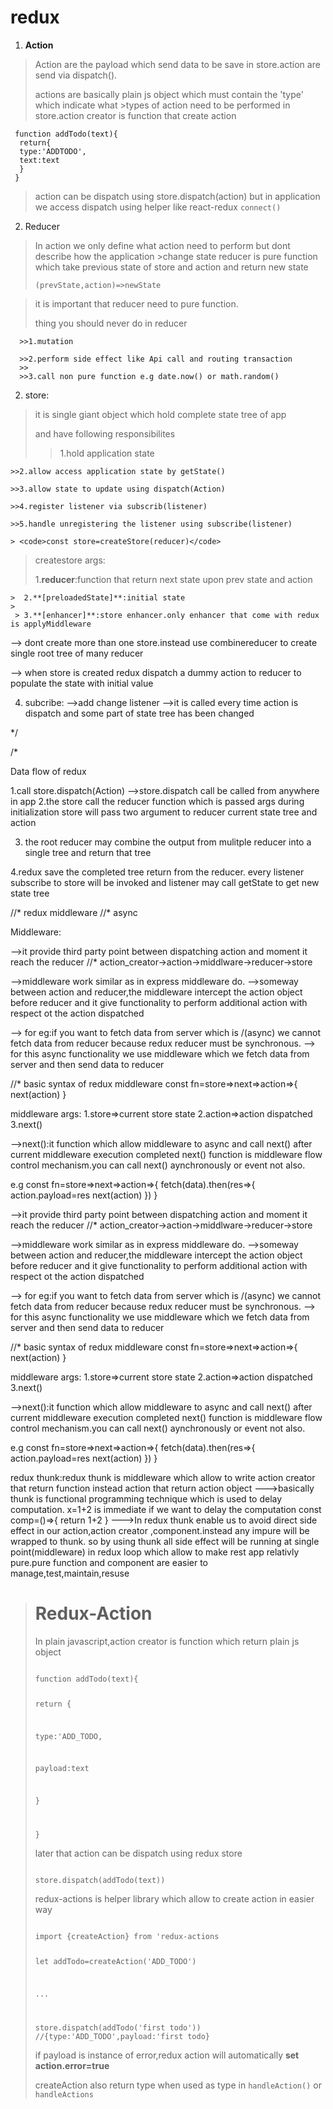 # redux

1. **Action**

 >Action are the payload which send data to be save in store.action are send via dispatch().
 >
 >actions are basically plain js object which must contain the 'type' which indicate what >types of action need to be performed in store.action creator is function that create action
   
  
     function addTodo(text){
      return{
      type:'ADDTODO',
      text:text
      }
     }
</code>

  >action can be dispatch using store.dispatch(action) but in application we access dispatch using helper like react-redux <code>connect()</code>


2. Reducer
   
 >In action we only define what action need to perform but dont describe how the application >change state
 > reducer is pure function which take previous state of store and action and return new state
 >
>   <code>(prevState,action)=>newState</code>

>it is important that reducer need to pure function.
>
>thing you should never do in reducer
>>
      >>1.mutation
>>
      >>2.perform side effect like Api call and routing transaction
      >>
      >>3.call non pure function e.g date.now() or math.random()





2. store:
  >it is single giant object  which hold complete state tree of app
  >
  >and have following responsibilites
  >
   >> 1.hold application state
   >>
    >>2.allow access application state by getState()
>>
    >>3.allow state to update using dispatch(Action)
>>
    >>4.register listener via subscrib(listener)
>>
    >>5.handle unregistering the listener using subscribe(listener)
>>
    > <code>const store=createStore(reducer)</code>
   > 
  >createstore args:
  >
   >   1.**reducer**:function that return next state upon prev state and action
   >
    >  2.**[preloadedState]**:initial state
    >
     > 3.**[enhancer]**:store enhancer.only enhancer that come with redux is applyMiddleware
  --> dont create more than one store.instead use combinereducer to create single root tree of many reducer

  --> when store is created redux dispatch a dummy action to reducer to populate  the state with initial value


 4. subcribe:
   -->add change listener
   -->it is called every time action is dispatch and some part of state tree has been changed

*/

/*

Data flow of redux

1.call store.dispatch(Action)
   -->store.dispatch call be called from anywhere in app
2.the store call the reducer function which is passed args during initialization
  store will pass two argument to reducer current state  tree and action

3. the root reducer may combine the output from mulitple reducer into a single tree and return that tree

4.redux save the completed tree return from the reducer.
  every listener subscribe to store will be invoked and listener may call getState to get new state tree


//* redux middleware
  //* async

Middleware:

-->it provide third party point between dispatching action and moment it reach the reducer
//* action_creator->action->middlware->reducer->store

-->middleware work similar as in express middleware do.
-->someway between action and reducer,the middleware intercept the action object before reducer  and
   it give functionality to perform additional action with respect ot the action dispatched

--> for eg:if you want to fetch data from server which is /(async) we cannot fetch data from reducer because
   redux reducer must be synchronous.
--> for this async functionality we use middleware which we fetch data from server and then send data to reducer

//* basic syntax of redux middleware
    const fn=store=>next=>action=>{
        next(action)
    }

  middleware args:
   1.store=>current store state
   2.action=>action dispatched
   3.next()

-->next():it function which allow middleware to async and call next() after current middleware execution completed
   next() function is middleware flow control mechanism.you can call next() aynchronously or event not also.

   e.g const fn=store=>next=>action=>{
         fetch(data).then(res=>{
            action.payload=res
            next(action)
         })
   }

-->it provide third party point between dispatching action and moment it reach the reducer
//* action_creator->action->middlware->reducer->store

-->middleware work similar as in express middleware do.
-->someway between action and reducer,the middleware intercept the action object before reducer  and
   it give functionality to perform additional action with respect ot the action dispatched

--> for eg:if you want to fetch data from server which is /(async) we cannot fetch data from reducer because
   redux reducer must be synchronous.
--> for this async functionality we use middleware which we fetch data from server and then send data to reducer

//* basic syntax of redux middleware
    const fn=store=>next=>action=>{
        next(action)
    }

  middleware args:
   1.store=>current store state
   2.action=>action dispatched
   3.next()

-->next():it function which allow middleware to async and call next() after current middleware execution completed
   next() function is middleware flow control mechanism.you can call next() aynchronously or event not also.

   e.g const fn=store=>next=>action=>{
         fetch(data).then(res=>{
            action.payload=res
            next(action)
         })
   }


redux thunk:redux thunk is middleware which allow to write action creator that return function instead
   action that return action object
   --->basically thunk is functional programming technique which is used to delay computation.
   x=1+2  is immediate
   if we want to delay the computation
   const comp=()=>{
       return 1+2
   }
   --->In redux thunk enable us to avoid direct side effect in our action,action creator ,component.instead
   any impure will be wrapped to thunk.
   so by using thunk all side effect will be running at single point(middleware) in redux loop which allow to make
   rest app relativly pure.pure function and component are easier to manage,test,maintain,resuse





> # Redux-Action
> In plain javascript,action creator is function which return plain js object
>
> <code>
> function addTodo(text){
> 
>   return {
>
> type:'ADD_TODO,
> 
> payload:text
> 
> }
> 
> }
> </code>
>
>later that action can be dispatch using redux store
>
> <code>
> store.dispatch(addTodo(text))
> </code>
>
> redux-actions is helper library which allow to create action in easier way
> 
> <code>
> import {createAction} from 'redux-actions
> 
> let addTodo=createAction('ADD_TODO')
> 
>...
>
>store.dispatch(addTodo('first todo')) //{type:'ADD_TODO',payload:'first todo}
> </code>
>
>if payload is instance of error,redux action will automatically **set action.error=true**
>
>createAction also return type when used as type in <code>handleAction()</code> or <code>handleActions</code>
> 


